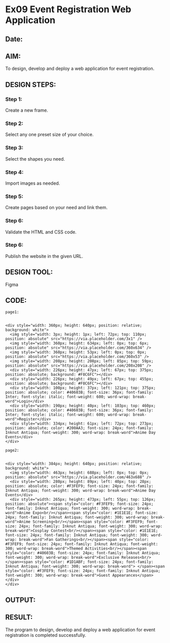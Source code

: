 # Ex09 Event Registration Web Application
## Date:

## AIM:
To design, develop and deploy a web application for event registration.

## DESIGN STEPS:

### Step 1:
Create a new frame.

### Step 2:
Select any one preset size of your choice.

### Step 3:
Select the shapes you need.

### Step 4:
Import images as needed.

### Step 5:
Create pages based on your need and link them.

### Step 6:

Validate the HTML and CSS code.

### Step 6:

Publish the website in the given URL.

## DESIGN TOOL:
Figma

## CODE:
```
page1:


<div style="width: 360px; height: 640px; position: relative; background: white">
  <img style="width: 3px; height: 1px; left: 72px; top: 110px; position: absolute" src="https://via.placeholder.com/3x1" />
  <img style="width: 360px; height: 634px; left: 0px; top: 6px; position: absolute" src="https://via.placeholder.com/360x634" />
  <img style="width: 360px; height: 53px; left: 0px; top: 0px; position: absolute" src="https://via.placeholder.com/360x53" />
  <img style="width: 208px; height: 208px; left: 85px; top: 59px; position: absolute" src="https://via.placeholder.com/208x208" />
  <div style="width: 226px; height: 47px; left: 67px; top: 375px; position: absolute; background: #F8C6FC"></div>
  <div style="width: 226px; height: 49px; left: 67px; top: 455px; position: absolute; background: #F8C6FC"></div>
  <div style="width: 100px; height: 37px; left: 121px; top: 375px; position: absolute; color: #40603B; font-size: 36px; font-family: Inter; font-style: italic; font-weight: 600; word-wrap: break-word">Login</div>
  <div style="width: 190px; height: 40px; left: 103px; top: 460px; position: absolute; color: #40603B; font-size: 36px; font-family: Inter; font-style: italic; font-weight: 600; word-wrap: break-word">Register</div>
  <div style="width: 334px; height: 61px; left: 72px; top: 273px; position: absolute; color: #200AA3; font-size: 24px; font-family: Inknut Antiqua; font-weight: 300; word-wrap: break-word">Anime Day Events</div>
</div>
```

```
page2:


<div style="width: 384px; height: 640px; position: relative; background: white">
  <img style="width: 463px; height: 688px; left: 0px; top: 0px; position: absolute" src="https://via.placeholder.com/463x688" />
  <div style="width: 280px; height: 89px; left: 40px; top: 28px; position: absolute; color: #F3FEF9; font-size: 24px; font-family: Inknut Antiqua; font-weight: 300; word-wrap: break-word">Anime Day Events</div>
  <div style="width: 265px; height: 473px; left: 55px; top: 126px; position: absolute"><span style="color: #F3FEF9; font-size: 24px; font-family: Inknut Antiqua; font-weight: 300; word-wrap: break-word">Anime Expo<br/></span><span style="color: #1E1E1E; font-size: 24px; font-family: Inknut Antiqua; font-weight: 300; word-wrap: break-word">Anime Screening<br/></span><span style="color: #F3FEF9; font-size: 24px; font-family: Inknut Antiqua; font-weight: 300; word-wrap: break-word">Cosplay Contest<br/></span><span style="color: #1E1E1E; font-size: 24px; font-family: Inknut Antiqua; font-weight: 300; word-wrap: break-word">Fan Gatherings<br/></span><span style="color: #F3FEF9; font-size: 24px; font-family: Inknut Antiqua; font-weight: 300; word-wrap: break-word">Themed Activities<br/></span><span style="color: #40603B; font-size: 24px; font-family: Inknut Antiqua; font-weight: 300; word-wrap: break-word">Exclusive Releases<br/></span><span style="color: #1D1ABF; font-size: 24px; font-family: Inknut Antiqua; font-weight: 300; word-wrap: break-word"> </span><span style="color: #F3FEF9; font-size: 24px; font-family: Inknut Antiqua; font-weight: 300; word-wrap: break-word">Guest Appearances</span></div>
</div>
```

## OUTPUT:


## RESULT:
The program to design, develop and deploy a web application for event registration is completed successfully.
